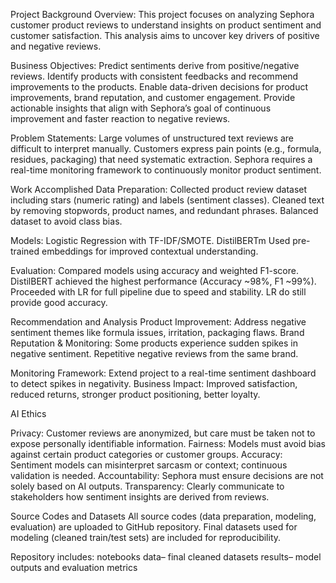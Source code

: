 Project Background
Overview: This project focuses on analyzing Sephora customer product reviews to understand insights on product sentiment and customer satisfaction. This analysis aims to uncover key drivers of positive and negative reviews.

Business Objectives:
Predict sentiments derive from positive/negative reviews. Identify products with consistent feedbacks and recommend improvements to the products. 
Enable data-driven decisions for product improvements, brand reputation, and customer engagement.
Provide actionable insights that align with Sephora’s goal of continuous improvement and faster reaction to negative reviews.

Problem Statements:
Large volumes of unstructured text reviews are difficult to interpret manually.
Customers express pain points (e.g., formula, residues, packaging) that need systematic extraction.
Sephora requires a real-time monitoring framework to continuously monitor product sentiment.

Work Accomplished
Data Preparation:
Collected product review dataset including stars (numeric rating) and labels (sentiment classes).
Cleaned text by removing stopwords, product names, and redundant phrases.
Balanced dataset to avoid class bias.

Models:
Logistic Regression with TF-IDF/SMOTE.
DistilBERTm Used pre-trained embeddings for improved contextual understanding.

Evaluation:
Compared models using accuracy and weighted F1-score.
DistilBERT achieved the highest performance (Accuracy ~98%, F1 ~99%).
Proceeded with LR for full pipeline due to speed and stability. LR do still provide good accuracy. 

Recommendation and Analysis
Product Improvement: Address negative sentiment themes like formula issues, irritation, packaging flaws.
Brand Reputation & Monitoring: Some products experience sudden spikes in negative sentiment. Repetitive negative reviews from the same brand.

Monitoring Framework: Extend project to a real-time sentiment dashboard to detect spikes in negativity.
Business Impact: Improved satisfaction, reduced returns, stronger product positioning, better loyalty.

AI Ethics

Privacy: Customer reviews are anonymized, but care must be taken not to expose personally identifiable information.
Fairness: Models must avoid bias against certain product categories or customer groups.
Accuracy: Sentiment models can misinterpret sarcasm or context; continuous validation is needed.
Accountability: Sephora must ensure decisions are not solely based on AI outputs.
Transparency: Clearly communicate to stakeholders how sentiment insights are derived from reviews.

Source Codes and Datasets
All source codes (data preparation, modeling, evaluation) are uploaded to GitHub repository.
Final datasets used for modeling (cleaned train/test sets) are included for reproducibility.

Repository includes:
notebooks
data– final cleaned datasets
results– model outputs and evaluation metrics
